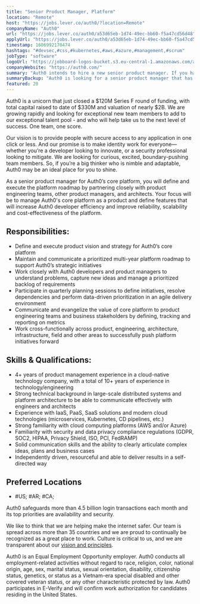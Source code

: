 ```yaml
---
title: "Senior Product Manager, Platform"
location: "Remote"
host: "https://jobs.lever.co/auth0/?location=Remote"
companyName: "Auth0"
url: "https://jobs.lever.co/auth0/a53d65eb-1d74-49ec-bb60-f5a47cd56d48"
applyUrl: "https://jobs.lever.co/auth0/a53d65eb-1d74-49ec-bb60-f5a47cd56d48/apply"
timestamp: 1606992170474
hashtags: "#devsec,#css,#kubernetes,#aws,#azure,#management,#scrum"
jobType: "software"
logoUrl: "https://jobboard-logos-bucket.s3.eu-central-1.amazonaws.com/auth0"
companyWebsite: "https://auth0.com/"
summary: "Auth0 intends to hire a new senior product manager. If you have 4+ years of product management experience in a cloud-native technology company, with a total of 10+ years of experience in technology/engineering, consider applying."
summaryBackup: "Auth0 is looking for a senior product manager that has experience in: #devsec, #css, #kubernetes."
featured: 20
---
```


Auth0 is a unicorn that just closed a $120M Series F round of funding, with total capital raised to date of $330M and valuation of nearly $2B. We are growing rapidly and looking for exceptional new team members to add to our exceptional talent pool - and who will help take us to the next level of success. One team, one score. 

Our vision is to provide people with secure access to any application in one click or less. And our promise is to make identity work for everyone—whether you’re a developer looking to innovate, or a security professional looking to mitigate. We are looking for curious, excited, boundary-pushing team members. So, if you’re a big thinker who is nimble and adaptable, Auth0 may be an ideal place for you to shine.

As a senior product manager for Auth0’s core platform, you will define and execute the platform roadmap by partnering closely with product engineering teams, other product managers, and architects. Your focus will be to manage Auth0's core platform as a product and define features that will increase Auth0 developer efficiency and improve reliability, scalability and cost-effectiveness of the platform.

## Responsibilities:

*   Define and execute product vision and strategy for Auth0’s core platform
*   Maintain and communicate a prioritized multi-year platform roadmap to support Auth0’s strategic initiatives
*   Work closely with Auth0 developers and product managers to understand problems, capture new ideas and manage a prioritized backlog of requirements
*   Participate in quarterly planning sessions to define initiatives, resolve dependencies and perform data-driven prioritization in an agile delivery environment
*   Communicate and evangelize the value of core platform to product engineering teams and business stakeholders by defining, tracking and reporting on metrics
*   Work cross-functionally across product, engineering, architecture, infrastructure, field and other areas to successfully push platform initiatives forward

## Skills & Qualifications:

*   4+ years of product management experience in a cloud-native technology company, with a total of 10+ years of experience in technology/engineering
*   Strong technical background in large-scale distributed systems and platform architecture to be able to communicate effectively with engineers and architects
*   Experience with IaaS, PaaS, SaaS solutions and modern cloud technologies (microservices, Kubernetes, CD pipelines, etc.)
*   Strong familiarity with cloud computing platforms (AWS and/or Azure)
*   Familiarity with security and data privacy compliance regulations (GDPR, SOC2, HIPAA, Privacy Shield, ISO, PCI, FedRAMP)
*   Solid communication skills and the ability to clearly articulate complex ideas, plans and business cases
*   Independently driven, resourceful and able to deliver results in a self-directed way

## Preferred Locations

*   #US; #AR; #CA;

Auth0 safeguards more than 4.5 billion login transactions each month and its top priorities are availability and security.

We like to think that we are helping make the internet safer. Our team is spread across more than 35 countries and we are proud to continually be recognized as a great place to work. Culture is critical to us, and we are transparent about our [vision and principles](https://auth0.com/blog/the-developer-first-identity-platform-auth0-story-and-future). 

Auth0 is an Equal Employment Opportunity employer. Auth0 conducts all employment-related activities without regard to race, religion, color, national origin, age, sex, marital status, sexual orientation, disability, citizenship status, genetics, or status as a Vietnam-era special disabled and other covered veteran status, or any other characteristic protected by law. Auth0 participates in E-Verify and will confirm work authorization for candidates residing in the United States.

